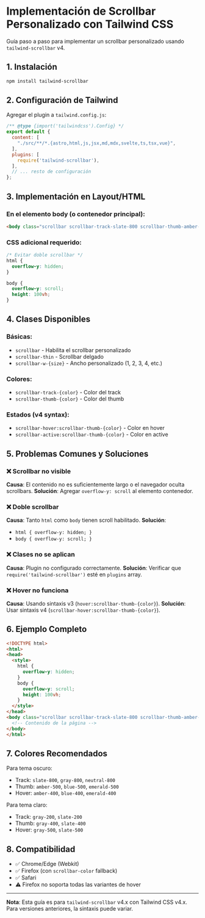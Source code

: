 # Implementación de Scrollbar Personalizado con Tailwind CSS

Guía paso a paso para implementar un scrollbar personalizado usando `tailwind-scrollbar` v4.

## 1. Instalación

```bash
npm install tailwind-scrollbar
```

## 2. Configuración de Tailwind

Agregar el plugin a `tailwind.config.js`:

```javascript
/** @type {import('tailwindcss').Config} */
export default {
  content: [
    "./src/**/*.{astro,html,js,jsx,md,mdx,svelte,ts,tsx,vue}",
  ],
  plugins: [
    require('tailwind-scrollbar'),
  ],
  // ... resto de configuración
};
```

## 3. Implementación en Layout/HTML

### En el elemento body (o contenedor principal):

```html
<body class="scrollbar scrollbar-track-slate-800 scrollbar-thumb-amber-500 scrollbar-hover:scrollbar-thumb-amber-400 scrollbar-w-3">
```

### CSS adicional requerido:

```css
/* Evitar doble scrollbar */
html {
  overflow-y: hidden;
}

body {
  overflow-y: scroll;
  height: 100vh;
}
```

## 4. Clases Disponibles

### Básicas:
- `scrollbar` - Habilita el scrollbar personalizado
- `scrollbar-thin` - Scrollbar delgado
- `scrollbar-w-{size}` - Ancho personalizado (1, 2, 3, 4, etc.)

### Colores:
- `scrollbar-track-{color}` - Color del track
- `scrollbar-thumb-{color}` - Color del thumb

### Estados (v4 syntax):
- `scrollbar-hover:scrollbar-thumb-{color}` - Color en hover
- `scrollbar-active:scrollbar-thumb-{color}` - Color en active

## 5. Problemas Comunes y Soluciones

### ❌ Scrollbar no visible
**Causa**: El contenido no es suficientemente largo o el navegador oculta scrollbars.
**Solución**: Agregar `overflow-y: scroll` al elemento contenedor.

### ❌ Doble scrollbar
**Causa**: Tanto `html` como `body` tienen scroll habilitado.
**Solución**: 
- `html { overflow-y: hidden; }`
- `body { overflow-y: scroll; }`

### ❌ Clases no se aplican
**Causa**: Plugin no configurado correctamente.
**Solución**: Verificar que `require('tailwind-scrollbar')` esté en `plugins` array.

### ❌ Hover no funciona
**Causa**: Usando sintaxis v3 (`hover:scrollbar-thumb-{color}`).
**Solución**: Usar sintaxis v4 (`scrollbar-hover:scrollbar-thumb-{color}`).

## 6. Ejemplo Completo

```html
<!DOCTYPE html>
<html>
<head>
  <style>
    html {
      overflow-y: hidden;
    }
    body {
      overflow-y: scroll;
      height: 100vh;
    }
  </style>
</head>
<body class="scrollbar scrollbar-track-slate-800 scrollbar-thumb-amber-500 scrollbar-hover:scrollbar-thumb-amber-400 scrollbar-w-3">
  <!-- Contenido de la página -->
</body>
</html>
```

## 7. Colores Recomendados

Para tema oscuro:
- Track: `slate-800`, `gray-800`, `neutral-800`
- Thumb: `amber-500`, `blue-500`, `emerald-500`
- Hover: `amber-400`, `blue-400`, `emerald-400`

Para tema claro:
- Track: `gray-200`, `slate-200`
- Thumb: `gray-400`, `slate-400`
- Hover: `gray-500`, `slate-500`

## 8. Compatibilidad

- ✅ Chrome/Edge (Webkit)
- ✅ Firefox (con `scrollbar-color` fallback)
- ✅ Safari
- ⚠️ Firefox no soporta todas las variantes de hover

---

**Nota**: Esta guía es para `tailwind-scrollbar` v4.x con Tailwind CSS v4.x. Para versiones anteriores, la sintaxis puede variar.